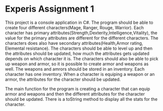 # Experis Assignment 1
This project is a console application in C#. The program should be able to create four different characters(Mage, Ranger, Rouge, Warrior). Each character has primary attributes(Strength,Dexterity,Intelligence,Vitality), the value for the primary attributes are different for the different characters. The characters does also have secondary attributes(Health,Armor rating, Elemental resistance). The characters should be able to level up and then the attributes should be updated, how much the attributes gets updated depends on which character it is. The characters should also be able to pick up weapon and armor, so it is possible to create armor and weapons as well. The weapons and amrors should be stored in an inventory. Each character has one inventory. When a character is equiping a weapon or an armor, the attributes for the character should be updated. 

The main function for the program is creating a character that can equip armor and weapons and then the different attributes for the character should be updated. There is a toString method to display all the stats for the character. 

